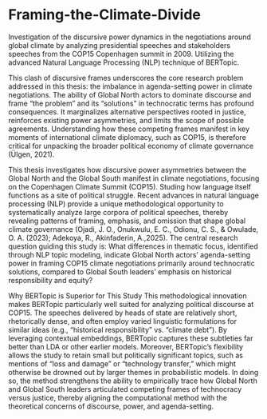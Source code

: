 # Framing-the-Climate-Divide
Investigation of the discursive power dynamics in the negotiations around global climate by analyzing presidential speeches and stakeholders speeches from the COP15 Copenhagen summit in 2009. Utilizing the advanced Natural Language Processing (NLP) technique of BERTopic.

This clash of discursive frames underscores the core research problem addressed in this thesis: the imbalance in agenda-setting power in climate negotiations. The ability of Global North actors to dominate discourse and frame “the problem” and its “solutions” in technocratic terms has profound consequences. It marginalizes alternative perspectives rooted in justice, reinforces existing power asymmetries, and limits the scope of possible agreements. Understanding how these competing frames manifest in key moments of international climate diplomacy, such as COP15, is therefore critical for unpacking the broader political economy of climate governance (Ülgen, 2021).

This thesis investigates how discursive power asymmetries between the Global North and the Global South manifest in climate negotiations, focusing on the Copenhagen Climate Summit (COP15). Studing  how language itself functions as a site of political struggle. Recent advances in natural language processing (NLP) provide a unique methodological opportunity to systematically analyze large corpora of political speeches, thereby revealing patterns of framing, emphasis, and omission that shape global climate governance (Ojadi, J. O., Onukwulu, E. C., Odionu, C. S., & Owulade, O. A. (2023); Adekoya, R., Akinfaderin, A.,2025).
The central research question guiding this study is:
What differences in thematic focus, identified through NLP topic modeling, indicate Global North actors’ agenda-setting power in framing COP15 climate negotiations primarily around technocratic solutions, compared to Global South leaders’ emphasis on historical responsibility and equity?

Why BERTopic is Superior for This Study
This methodological innovation makes BERTopic particularly well suited for analyzing political discourse at COP15. The speeches delivered by heads of state are relatively short, rhetorically dense, and often employ varied linguistic formulations for similar ideas (e.g., “historical responsibility” vs. “climate debt”). By leveraging contextual embeddings, BERTopic captures these subtleties far better than LDA or other earlier models.
Moreover, BERTopic’s flexibility allows the study to retain small but politically significant topics, such as mentions of “loss and damage” or “technology transfer,” which might otherwise be drowned out by larger themes in probabilistic models. In doing so, the method strengthens the ability to empirically trace how Global North and Global South leaders articulated competing frames of technocracy versus justice, thereby aligning the computational method with the theoretical concerns of discourse, power, and agenda-setting.
